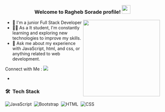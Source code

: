 <h3 align="center">
  Welcome to Ragheb Sorade profile!

  <img src="https://media.giphy.com/media/hvRJCLFzcasrR4ia7z/giphy.gif" width="28">

</h3>

<img width="250" align="right" src="https://c.tenor.com/_DOBjnGspYAAAAAM/code-coding.gif">



- 🏢 I'm a  junior Full Stack Developer 
- 👨‍💻 As a It student, I'm constantly learning and exploring new technologies to improve my skills.
- 💬 Ask me about my experience with JavaScript, html, and css, or anything related to web development.

Connect with Me :
<a href="[https://linkedin.com/in/yousefdergham](https://www.linkedin.com/in/ragheb-sorade-627954223/)" target="_blank"><img src="https://img.shields.io/badge/-Ragheb%20DSorade-0077B5?style=for-the-badge&logo=Linkedin&logoColor=white"/></a>

- 
### 🛠 &nbsp;Tech Stack
![JavaScript](https://img.shields.io/badge/-JavaScript-05122A?style=flat&logo=javascript)&nbsp;
![Bootstrap](https://img.shields.io/badge/-Bootstrap-05122A?style=flat&logo=bootstrap&logoColor=563D7C)&nbsp;
![HTML](https://img.shields.io/badge/-HTML-05122A?style=flat&logo=HTML5)&nbsp;
![CSS](https://img.shields.io/badge/-CSS-05122A?style=flat&logo=CSS3&logoColor=1572B6)&nbsp;
